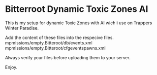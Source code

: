 # Bitterroot Dynamic Toxic Zones AI

This is my setup for dynamic Toxic Zones with AI wich i use on Trappers Winter Paradise. 

Add the content of these files into the respecive files.
mpmissions/empty.Bitteroot/db/events.xml
mpmissions/empty.Bitteroot/cfgeventspawns.xml

Always verify your files before uploading them to your server.

Enjoy.
